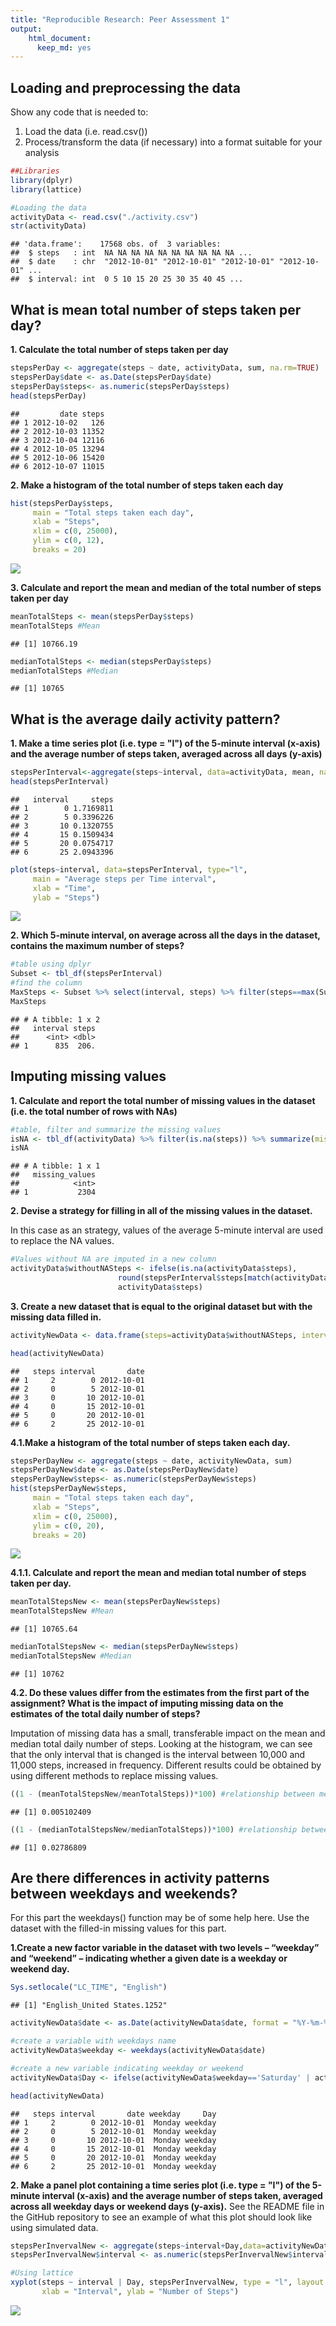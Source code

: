 ```yaml
---
title: "Reproducible Research: Peer Assessment 1"
output: 
    html_document: 
      keep_md: yes
---
```






## Loading and preprocessing the data

Show any code that is needed to:

1. Load the data (i.e. read.csv())
2. Process/transform the data (if necessary) into a format suitable for your analysis


```r
##Libraries
library(dplyr)
library(lattice)
```


```r
#Loading the data
activityData <- read.csv("./activity.csv")
str(activityData)
```

```
## 'data.frame':	17568 obs. of  3 variables:
##  $ steps   : int  NA NA NA NA NA NA NA NA NA NA ...
##  $ date    : chr  "2012-10-01" "2012-10-01" "2012-10-01" "2012-10-01" ...
##  $ interval: int  0 5 10 15 20 25 30 35 40 45 ...
```

## What is mean total number of steps taken per day?

**1. Calculate the total number of steps taken per day**


```r
stepsPerDay <- aggregate(steps ~ date, activityData, sum, na.rm=TRUE)
stepsPerDay$date <- as.Date(stepsPerDay$date)
stepsPerDay$steps<- as.numeric(stepsPerDay$steps)
head(stepsPerDay)
```

```
##         date steps
## 1 2012-10-02   126
## 2 2012-10-03 11352
## 3 2012-10-04 12116
## 4 2012-10-05 13294
## 5 2012-10-06 15420
## 6 2012-10-07 11015
```

**2. Make a histogram of the total number of steps taken each day**


```r
hist(stepsPerDay$steps, 
     main = "Total steps taken each day",
     xlab = "Steps",
     xlim = c(0, 25000),
     ylim = c(0, 12),
     breaks = 20)
```

![](PA1_template_files/figure-html/unnamed-chunk-5-1.png)<!-- -->

**3. Calculate and report the mean and median of the total number of steps taken per day**


```r
meanTotalSteps <- mean(stepsPerDay$steps)
meanTotalSteps #Mean
```

```
## [1] 10766.19
```

```r
medianTotalSteps <- median(stepsPerDay$steps)
medianTotalSteps #Median
```

```
## [1] 10765
```

## What is the average daily activity pattern?

**1. Make a time series plot (i.e. type = "l") of the 5-minute interval (x-axis) and the average number of steps taken, averaged across all days (y-axis)**


```r
stepsPerInterval<-aggregate(steps~interval, data=activityData, mean, na.rm=TRUE)
head(stepsPerInterval)
```

```
##   interval     steps
## 1        0 1.7169811
## 2        5 0.3396226
## 3       10 0.1320755
## 4       15 0.1509434
## 5       20 0.0754717
## 6       25 2.0943396
```

```r
plot(steps~interval, data=stepsPerInterval, type="l", 
     main = "Average steps per Time interval",
     xlab = "Time",
     ylab = "Steps")
```

![](PA1_template_files/figure-html/unnamed-chunk-7-1.png)<!-- -->

**2. Which 5-minute interval, on average across all the days in the dataset, contains the maximum number of steps?**


```r
#table using dplyr
Subset <- tbl_df(stepsPerInterval)
#find the column
MaxSteps <- Subset %>% select(interval, steps) %>% filter(steps==max(Subset$steps))
MaxSteps
```

```
## # A tibble: 1 x 2
##   interval steps
##      <int> <dbl>
## 1      835  206.
```

## Imputing missing values

**1. Calculate and report the total number of missing values in the dataset (i.e. the total number of rows with NAs)**


```r
#table, filter and summarize the missing values
isNA <- tbl_df(activityData) %>% filter(is.na(steps)) %>% summarize(missing_values = n())
isNA
```

```
## # A tibble: 1 x 1
##   missing_values
##            <int>
## 1           2304
```

**2. Devise a strategy for filling in all of the missing values in the dataset.**

In this case as an strategy, values of the average 5-minute interval are used to replace the NA values.


```r
#Values without NA are imputed in a new column
activityData$withoutNASteps <- ifelse(is.na(activityData$steps),
                        round(stepsPerInterval$steps[match(activityData$interval, stepsPerInterval$interval)],0), 
                        activityData$steps)
```

**3. Create a new dataset that is equal to the original dataset but with the missing data filled in.**


```r
activityNewData <- data.frame(steps=activityData$withoutNASteps, interval=activityData$interval, date=activityData$date)

head(activityNewData)
```

```
##   steps interval       date
## 1     2        0 2012-10-01
## 2     0        5 2012-10-01
## 3     0       10 2012-10-01
## 4     0       15 2012-10-01
## 5     0       20 2012-10-01
## 6     2       25 2012-10-01
```

**4.1.Make a histogram of the total number of steps taken each day.**


```r
stepsPerDayNew <- aggregate(steps ~ date, activityNewData, sum)
stepsPerDayNew$date <- as.Date(stepsPerDayNew$date)
stepsPerDayNew$steps<- as.numeric(stepsPerDayNew$steps)
hist(stepsPerDayNew$steps, 
     main = "Total steps taken each day",
     xlab = "Steps",
     xlim = c(0, 25000),
     ylim = c(0, 20),
     breaks = 20)
```

![](PA1_template_files/figure-html/unnamed-chunk-12-1.png)<!-- -->

**4.1.1. Calculate and report the mean and median total number of steps taken per day.**


```r
meanTotalStepsNew <- mean(stepsPerDayNew$steps)
meanTotalStepsNew #Mean
```

```
## [1] 10765.64
```

```r
medianTotalStepsNew <- median(stepsPerDayNew$steps)
medianTotalStepsNew #Median
```

```
## [1] 10762
```

**4.2. Do these values differ from the estimates from the first part of the assignment? What is the impact of imputing missing data on the estimates of the total daily number of steps?**

Imputation of missing data has a small, transferable impact on the mean and median total daily number of steps.
Looking at the histogram, we can see that the only interval that is changed is the interval between 10,000 and 11,000 steps, increased in frequency.
Different results could be obtained by using different methods to replace missing values.


```r
((1 - (meanTotalStepsNew/meanTotalSteps))*100) #relationship between means
```

```
## [1] 0.005102409
```

```r
((1 - (medianTotalStepsNew/medianTotalSteps))*100) #relationship between medians
```

```
## [1] 0.02786809
```


## Are there differences in activity patterns between weekdays and weekends?
For this part the weekdays() function may be of some help here. 
Use the dataset with the filled-in missing values for this part.

**1.Create a new factor variable in the dataset with two levels – “weekday” and “weekend” – indicating whether a given date is a weekday or weekend day.**


```r
Sys.setlocale("LC_TIME", "English")
```

```
## [1] "English_United States.1252"
```

```r
activityNewData$date <- as.Date(activityNewData$date, format = "%Y-%m-%d")

#create a variable with weekdays name
activityNewData$weekday <- weekdays(activityNewData$date)

#create a new variable indicating weekday or weekend
activityNewData$Day <- ifelse(activityNewData$weekday=='Saturday' | activityNewData$weekday=='Sunday', 'weekend','weekday')

head(activityNewData)
```

```
##   steps interval       date weekday     Day
## 1     2        0 2012-10-01  Monday weekday
## 2     0        5 2012-10-01  Monday weekday
## 3     0       10 2012-10-01  Monday weekday
## 4     0       15 2012-10-01  Monday weekday
## 5     0       20 2012-10-01  Monday weekday
## 6     2       25 2012-10-01  Monday weekday
```

**2. Make a panel plot containing a time series plot (i.e. type = "l") of the 5-minute interval (x-axis) and the average number of steps taken, averaged across all weekday days or weekend days (y-axis).** See the README file in the GitHub repository to see an example of what this plot should look like using simulated data.


```r
stepsPerInvervalNew <- aggregate(steps~interval+Day,data=activityNewData,FUN=mean)
stepsPerInvervalNew$interval <- as.numeric(stepsPerInvervalNew$interval)

#Using lattice
xyplot(steps ~ interval | Day, stepsPerInvervalNew, type = "l", layout = c(1, 2), 
       xlab = "Interval", ylab = "Number of Steps")
```

![](PA1_template_files/figure-html/unnamed-chunk-16-1.png)<!-- -->
